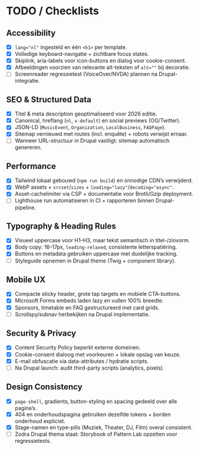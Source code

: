 # TODO / Checklists

## Accessibility
- [x] `lang="nl"` ingesteld en één `<h1>` per template.
- [x] Volledige keyboard-navigatie + zichtbare focus states.
- [x] Skiplink, aria-labels voor icon-buttons en dialog voor cookie-consent.
- [x] Afbeeldingen voorzien van relevante alt-teksten of `alt=""` bij decoratie.
- [ ] Screenreader regressietest (VoiceOver/NVDA) plannen na Drupal-integratie.

## SEO & Structured Data
- [x] Titel & meta description geoptimaliseerd voor 2026 editie.
- [x] Canonical, hreflang (`nl`, `x-default`) en social previews (OG/Twitter).
- [x] JSON-LD (`MusicEvent`, `Organization`, `LocalBusiness`, `FAQPage`).
- [x] Sitemap vernieuwd met routes (incl. enquête) + robots verwijst ernaar.
- [ ] Wanneer URL-structuur in Drupal vastligt: sitemap automatisch genereren.

## Performance
- [x] Tailwind lokaal gebouwd (`npm run build`) en onnodige CDN’s verwijderd.
- [x] WebP assets + `srcset`/`sizes` + `loading="lazy"`/`decoding="async"`.
- [x] Asset-cachelimiter via CSP + documentatie voor Brotli/Gzip deployment.
- [ ] Lighthouse run automatiseren in CI + rapporteren binnen Drupal-pipeline.

## Typography & Heading Rules
- [x] Visueel uppercase voor H1–H3, maar tekst semantisch in titel-/zinvorm.
- [x] Body copy: 16–17px, `leading-relaxed`, consistente letterspatiëring.
- [x] Buttons en metadata gebruiken uppercase met duidelijke tracking.
- [ ] Styleguide opnemen in Drupal theme (Twig + component library).

## Mobile UX
- [x] Compacte sticky header, grote tap targets en mobiele CTA-buttons.
- [x] Microsoft Forms embeds laden lazy en vullen 100% breedte.
- [x] Sponsors, timetable en FAQ gestructureerd met card grids.
- [ ] Scrollspy/subnav herbekijken na Drupal implementatie.

## Security & Privacy
- [x] Content Security Policy beperkt externe domeinen.
- [x] Cookie-consent dialoog met voorkeuren + lokale opslag van keuze.
- [x] E-mail obfuscatie via data-attributes / hydratie scripts.
- [ ] Na Drupal launch: audit third-party scripts (analytics, pixels).

## Design Consistency
- [x] `page-shell`, gradients, button-styling en spacing gedeeld over alle pagina’s.
- [x] 404 en onderhoudspagina gebruiken dezelfde tokens + borden onderhoud expliciet.
- [x] Stage-namen en type-pills (Muziek, Theater, DJ, Film) overal consistent.
- [ ] Zodra Drupal thema staat: Storybook of Pattern Lab opzetten voor regressietests.
